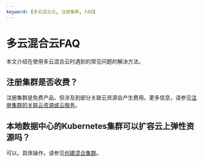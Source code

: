 ```yaml
---
keyword: [多云混合云, 注册集群, FAQ]
---
```


# 多云混合云FAQ

本文介绍在使用多云混合云时遇到的常见问题的解决方法。

## 注册集群是否收费？

注册集群是免费产品，但涉及到部分关联云资源会产生费用。更多信息，请参见[注册集群的关联云资源或云服务](/cn.zh-CN/Kubernetes集群用户指南/多云混合云/注册集群管理/注册集群概述.md)。

## 本地数据中心的Kubernetes集群可以扩容云上弹性资源吗？

可以。具体操作，请参见[创建混合集群](/cn.zh-CN/Kubernetes集群用户指南/多云混合云/注册集群管理/创建混合集群.md)。

